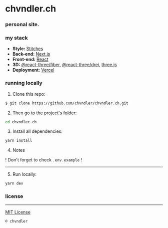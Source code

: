 <!-- @format -->

# chvndler.ch

### **personal site**.

### my stack

- **Style:** [Stitches](https://stitches.dev/)
- **Back-end:** [Next.js](https://nextjs.org/)
- **Front-end:** [React](https://reactjs.org/)
- **3D:** [@react-three/fiber](https://docs.pmnd.rs/react-three-fiber/), [@react-three/drei](https://drei.pmnd.rs/), [three.js](https://threejs.org)
- **Deployment:** [Vercel](https://vercel.com/)

### running locally

1. Clone this repo:

```sh
$ git clone https://github.com/chvndler/chvndler.ch.git
```

2. Then go to the project's folder:

```sh
cd chvndler.ch
```

3. Install all dependencies:

```sh
yarn install
```

4. Notes

! Don't forget to check `.env.example` !

---

5. Run locally:

```sh
yarn dev
```

### license

---

[MIT License]()

`© chvndler`
